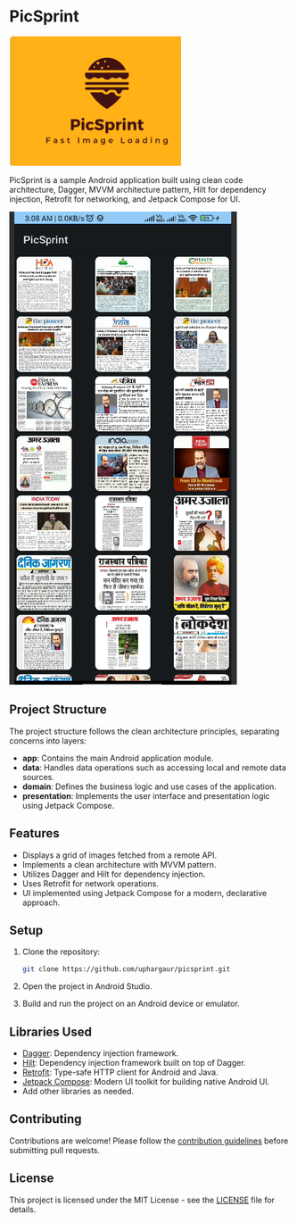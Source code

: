 # PicSprint
![App Logo](Assets/logo.png)

PicSprint is a sample Android application built using clean code architecture, Dagger, MVVM architecture pattern, Hilt for dependency injection, Retrofit for networking, and Jetpack Compose for UI.

![App Preview](Assets/img.png)

## Project Structure

The project structure follows the clean architecture principles, separating concerns into layers:

- **app**: Contains the main Android application module.
- **data**: Handles data operations such as accessing local and remote data sources.
- **domain**: Defines the business logic and use cases of the application.
- **presentation**: Implements the user interface and presentation logic using Jetpack Compose.

## Features

- Displays a grid of images fetched from a remote API.
- Implements a clean architecture with MVVM pattern.
- Utilizes Dagger and Hilt for dependency injection.
- Uses Retrofit for network operations.
- UI implemented using Jetpack Compose for a modern, declarative approach.

## Setup

1. Clone the repository:

    ```bash
    git clone https://github.com/uphargaur/picsprint.git
    ```

2. Open the project in Android Studio.

3. Build and run the project on an Android device or emulator.

## Libraries Used

- [Dagger](https://github.com/google/dagger): Dependency injection framework.
- [Hilt](https://developer.android.com/training/dependency-injection/hilt-android): Dependency injection framework built on top of Dagger.
- [Retrofit](https://square.github.io/retrofit/): Type-safe HTTP client for Android and Java.
- [Jetpack Compose](https://developer.android.com/jetpack/compose): Modern UI toolkit for building native Android UI.
- Add other libraries as needed.

## Contributing

Contributions are welcome! Please follow the [contribution guidelines](CONTRIBUTING.md) before submitting pull requests.

## License

This project is licensed under the MIT License - see the [LICENSE](LICENSE) file for details.
